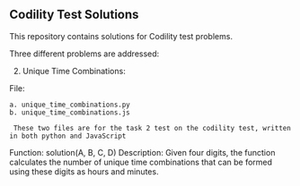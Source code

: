 ## Codility Test Solutions

This repository contains solutions for Codility test problems. 


Three different problems are addressed:

2. Unique Time Combinations:


 File: 


    a. unique_time_combinations.py
    b. unique_time_combinations.js
    
     These two files are for the task 2 test on the codility test, written in both python and JavaScript

 Function: solution(A, B, C, D)
 Description: Given four digits, the function calculates the number of unique time combinations that can be formed using these digits as hours and minutes.
